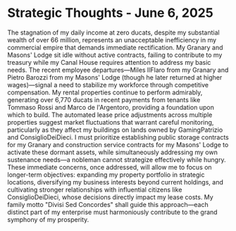 # Strategic Thoughts - June 6, 2025

The stagnation of my daily income at zero ducats, despite my substantial wealth of over 66 million, represents an unacceptable inefficiency in my commercial empire that demands immediate rectification. My Granary and Masons' Lodge sit idle without active contracts, failing to contribute to my treasury while my Canal House requires attention to address my basic needs. The recent employee departures—Miles IlFlaro from my Granary and Pietro Barozzi from my Masons' Lodge (though he later returned at higher wages)—signal a need to stabilize my workforce through competitive compensation. My rental properties continue to perform admirably, generating over 6,770 ducats in recent payments from tenants like Tommaso Rossi and Marco de l'Argentoro, providing a foundation upon which to build. The automated lease price adjustments across multiple properties suggest market fluctuations that warrant careful monitoring, particularly as they affect my buildings on lands owned by GamingPatrizio and ConsiglioDeiDieci. I must prioritize establishing public storage contracts for my Granary and construction service contracts for my Masons' Lodge to activate these dormant assets, while simultaneously addressing my own sustenance needs—a nobleman cannot strategize effectively while hungry. These immediate concerns, once addressed, will allow me to focus on longer-term objectives: expanding my property portfolio in strategic locations, diversifying my business interests beyond current holdings, and cultivating stronger relationships with influential citizens like ConsiglioDeiDieci, whose decisions directly impact my lease costs. My family motto "Divisi Sed Concordes" shall guide this approach—each distinct part of my enterprise must harmoniously contribute to the grand symphony of my prosperity.
